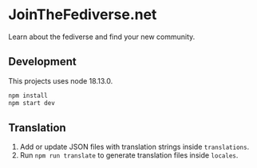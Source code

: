 # JoinTheFediverse.net

Learn about the fediverse and find your new community.
## Development

This projects uses node 18.13.0.

```sh
npm install
npm start dev
```

## Translation

1. Add or update JSON files with translation strings inside `translations`.
2. Run `npm run translate` to generate translation files inside `locales`.
